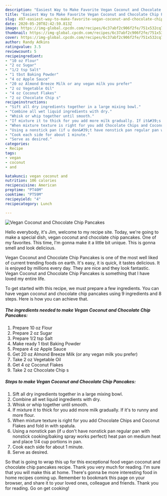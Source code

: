 ```yaml
---
description: "Easiest Way to Make Favorite Vegan Coconut and Chocolate Chip Pancakes"
title: "Easiest Way to Make Favorite Vegan Coconut and Chocolate Chip Pancakes"
slug: 497-easiest-way-to-make-favorite-vegan-coconut-and-chocolate-chip-pancakes
date: 2020-05-20T02:42:59.813Z
image: https://img-global.cpcdn.com/recipes/6c37abf2c906f2fe/751x532cq70/vegan-coconut-and-chocolate-chip-pancakes-recipe-main-photo.jpg
thumbnail: https://img-global.cpcdn.com/recipes/6c37abf2c906f2fe/751x532cq70/vegan-coconut-and-chocolate-chip-pancakes-recipe-main-photo.jpg
cover: https://img-global.cpcdn.com/recipes/6c37abf2c906f2fe/751x532cq70/vegan-coconut-and-chocolate-chip-pancakes-recipe-main-photo.jpg
author: Randy Adkins
ratingvalue: 3.5
reviewcount: 5
recipeingredient:
- "10 oz Flour"
- "2 oz Sugar"
- "1/2 tsp Salt"
- "1 tbst Baking Powder"
- "4 oz Apple Sauce"
- "20 oz Almond Breeze Milk or any vegan milk you prefer"
- "2 oz Vegetable Oil"
- "4 oz Coconut Flakes"
- "2 oz Chocolate Chip s"
recipeinstructions:
- "Sift all dry ingredients together in a large mixing bowl."
- "Combine all wet liquid ingredients with dry."
- "Whisk or whip together until smooth."
- "If mixture it to thick for you add more milk gradually. If it&#39;s to runny and more flour."
- "When mixture texture is right for you add Chocolate Chips and Coconut Flakes and fold in with spatula."
- "Using a nonstick pan (if u don&#39;t have nonstick pan regular pan with nonstick cooking/baking spray works perfect) heat pan on medium heat and place 1/4 cup portions in pan."
- "Cook each side for about 1 minute."
- "Serve as desired."
categories:
- Recipe
tags:
- vegan
- coconut
- and

katakunci: vegan coconut and 
nutrition: 106 calories
recipecuisine: American
preptime: "PT40M"
cooktime: "PT59M"
recipeyield: "4"
recipecategory: Lunch

---
```



![Vegan Coconut and Chocolate Chip Pancakes](https://img-global.cpcdn.com/recipes/6c37abf2c906f2fe/751x532cq70/vegan-coconut-and-chocolate-chip-pancakes-recipe-main-photo.jpg)

Hello everybody, it's Jim, welcome to my recipe site. Today, we're going to make a special dish, vegan coconut and chocolate chip pancakes. One of my favorites. This time, I'm gonna make it a little bit unique. This is gonna smell and look delicious.



Vegan Coconut and Chocolate Chip Pancakes is one of the most well liked of current trending foods on earth. It's easy, it is quick, it tastes delicious. It is enjoyed by millions every day. They are nice and they look fantastic. Vegan Coconut and Chocolate Chip Pancakes is something that I have loved my entire life.


To get started with this recipe, we must prepare a few ingredients. You can have vegan coconut and chocolate chip pancakes using 9 ingredients and 8 steps. Here is how you can achieve that.

<!--inarticleads1-->

##### The ingredients needed to make Vegan Coconut and Chocolate Chip Pancakes:

1. Prepare 10 oz Flour
1. Prepare 2 oz Sugar
1. Prepare 1/2 tsp Salt
1. Make ready 1 tbst Baking Powder
1. Prepare 4 oz Apple Sauce
1. Get 20 oz Almond Breeze Milk (or any vegan milk you prefer)
1. Take 2 oz Vegetable Oil
1. Get 4 oz Coconut Flakes
1. Take 2 oz Chocolate Chip s




<!--inarticleads2-->

##### Steps to make Vegan Coconut and Chocolate Chip Pancakes:

1. Sift all dry ingredients together in a large mixing bowl.
1. Combine all wet liquid ingredients with dry.
1. Whisk or whip together until smooth.
1. If mixture it to thick for you add more milk gradually. If it&#39;s to runny and more flour.
1. When mixture texture is right for you add Chocolate Chips and Coconut Flakes and fold in with spatula.
1. Using a nonstick pan (if u don&#39;t have nonstick pan regular pan with nonstick cooking/baking spray works perfect) heat pan on medium heat and place 1/4 cup portions in pan.
1. Cook each side for about 1 minute.
1. Serve as desired.




So that is going to wrap this up for this exceptional food vegan coconut and chocolate chip pancakes recipe. Thank you very much for reading. I'm sure that you will make this at home. There's gonna be more interesting food in home recipes coming up. Remember to bookmark this page on your browser, and share it to your loved ones, colleague and friends. Thank you for reading. Go on get cooking!
